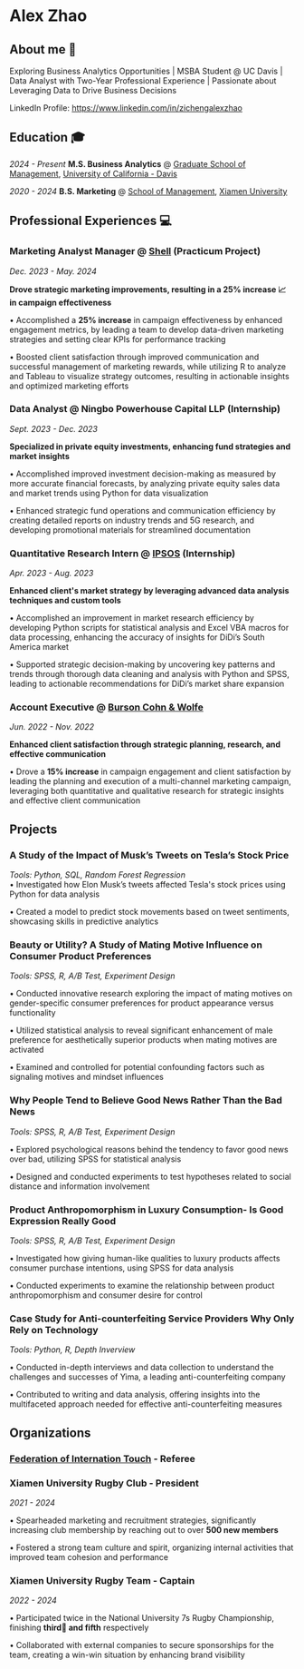 # Alex Zhao

## About me 👋

Exploring Business Analytics Opportunities | MSBA Student @ UC Davis | Data Analyst with Two-Year Professional Experience | Passionate about Leveraging Data to Drive Business Decisions

LinkedIn Profile: https://www.linkedin.com/in/zichengalexzhao

## Education 🎓

*2024 - Present* **M.S. Business Analytics** @ [Graduate School of Management](https://gsm.ucdavis.edu/), [University of California - Davis](https://www.ucdavis.edu/)

*2020 - 2024* **B.S. Marketing** @ [School of Management](https://sm.xmu.edu.cn/en/), [Xiamen University](https://en.xmu.edu.cn/main.htm)

## Professional Experiences 💻
### Marketing Analyst Manager @ [Shell](https://www.shell.com.cn/en_cn.html) (Practicum Project)   
*Dec. 2023 - May. 2024*  

**Drove strategic marketing improvements, resulting in a 25% increase 📈 in campaign effectiveness**

•	Accomplished a **25% increase** in campaign effectiveness by enhanced engagement metrics, by leading a team to develop data-driven marketing strategies and setting clear KPIs for performance tracking  

•	Boosted client satisfaction through improved communication and successful management of marketing rewards, while utilizing R to analyze and Tableau to visualize strategy outcomes, resulting in actionable insights and optimized marketing efforts

### Data Analyst @ Ningbo Powerhouse Capital LLP (Internship)
*Sept. 2023 - Dec. 2023*  

**Specialized in private equity investments, enhancing fund strategies and market insights**

•	Accomplished improved investment decision-making as measured by more accurate financial forecasts, by analyzing private equity sales data and market trends using Python for data visualization     

•	Enhanced strategic fund operations and communication efficiency by creating detailed reports on industry trends and 5G research, and developing promotional materials for streamlined documentation

### Quantitative Research Intern @ [IPSOS](https://www.ipsos.com/) (Internship)   
*Apr. 2023 - Aug. 2023*  

**Enhanced client's market strategy by leveraging advanced data analysis techniques and custom tools**

•	Accomplished an improvement in market research efficiency by developing Python scripts for statistical analysis and Excel VBA macros for data processing, enhancing the accuracy of insights for DiDi’s South America market    

•	Supported strategic decision-making by uncovering key patterns and trends through thorough data cleaning and analysis with Python and SPSS, leading to actionable recommendations for DiDi’s market share expansion

### Account Executive @ [Burson Cohn & Wolfe](https://www.bursonglobal.com/)
*Jun. 2022 - Nov. 2022*   

**Enhanced client satisfaction through strategic planning, research, and effective communication**  

•	Drove a **15% increase** in campaign engagement and client satisfaction by leading the planning and execution of a multi-channel marketing campaign, leveraging both quantitative and qualitative research for strategic insights and effective client communication

## Projects
### A Study of the Impact of Musk’s Tweets on Tesla’s Stock Price
*Tools: Python, SQL, Random Forest Regression*  
•	Investigated how Elon Musk’s tweets affected Tesla's stock prices using Python for data analysis  

•	Created a model to predict stock movements based on tweet sentiments, showcasing skills in predictive analytics

### Beauty or Utility? A Study of Mating Motive Influence on Consumer Product Preferences
*Tools: SPSS, R, A/B Test, Experiment Design*  

•	Conducted innovative research exploring the impact of mating motives on gender-specific consumer preferences for product appearance versus functionality  

•	Utilized statistical analysis to reveal significant enhancement of male preference for aesthetically superior products when mating motives are activated  

•	Examined and controlled for potential confounding factors such as signaling motives and mindset influences
### Why People Tend to Believe Good News Rather Than the Bad News
*Tools: SPSS, R, A/B Test, Experiment Design*

•	Explored psychological reasons behind the tendency to favor good news over bad, utilizing SPSS for statistical analysis  

•	Designed and conducted experiments to test hypotheses related to social distance and information involvement

### Product Anthropomorphism in Luxury Consumption- Is Good Expression Really Good
*Tools: SPSS, R, A/B Test, Experiment Design*  

•	Investigated how giving human-like qualities to luxury products affects consumer purchase intentions, using SPSS for data analysis  

•	Conducted experiments to examine the relationship between product anthropomorphism and consumer desire for control

### Case Study for Anti-counterfeiting Service Providers Why Only Rely on Technology
*Tools: Python, R, Depth Inverview*  

•	Conducted in-depth interviews and data collection to understand the challenges and successes of Yima, a leading anti-counterfeiting company  

•	Contributed to writing and data analysis, offering insights into the multifaceted approach needed for effective anti-counterfeiting measures

## Organizations
### [Federation of Internation Touch](https://www.internationaltouch.org/) - Referee
### Xiamen University Rugby Club - President
*2021 - 2024*  

•	Spearheaded marketing and recruitment strategies, significantly increasing club membership by reaching out to over **500 new members**   

•	Fostered a strong team culture and spirit, organizing internal activities that improved team cohesion and performance   


### Xiamen University Rugby Team - Captain
*2022 - 2024*

•	Participated twice in the National University 7s Rugby Championship, finishing **third🥉 and fifth** respectively

•	Collaborated with external companies to secure sponsorships for the team, creating a win-win situation by enhancing brand visibility
